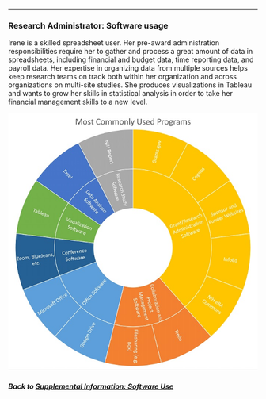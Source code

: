 ---
### Research Administrator: Software usage

Irene is a skilled spreadsheet user. Her pre-award administration responsibilities require her to gather and process a great amount of data in spreadsheets, including financial and budget data, time reporting data, and payroll data. Her expertise in organizing data from multiple sources helps keep research teams on track both within her organization and across organizations on multi-site studies. She produces visualizations in Tableau and wants to grow her skills in statistical analysis in order to take her financial management skills to a new level. 

![](../images/ResearchAdministrator_SoftwareChart.jpg)

##### Back to [Supplemental Information: Software Use](https://data2health.github.io/CTS-Personas/pages/software_use.html)

